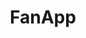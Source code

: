 ---
title: FanApp
description: The FanApp is a mobile application that helps engage with your soccer fans by letting them create images with paints in their face. This application was developed with all native frameworks and is available for <a class="link-color" href="https&#58;//itunes.apple.com/" target="_blank">iOS</a> and <a class="link-color" href="https&#58;//play.google.com/store/apps/details?id=fanapp.ardev.com.fanapp" target="_blank">Android</a>.
filter: mobile
image_path: /assets/img/portfolio/FanApp.png
---